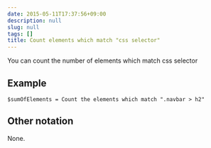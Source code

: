 ```yaml
---
date: 2015-05-11T17:37:56+09:00
description: null
slug: null
tags: []
title: Count elements which match "css selector"
---
```


You can count the number of elements which match css selector

## Example
```
$sumOfElements = Count the elements which match ".navbar > h2"
```

## Other notation
None.
